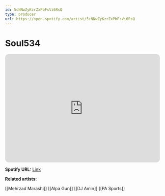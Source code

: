 ```yaml
---
id: 5cNNwZyKzrZxPbFsVi6RsQ
type: producer
url: https://open.spotify.com/artist/5cNNwZyKzrZxPbFsVi6RsQ
---
```

# Soul534

<iframe style="border-radius:12px" src="https://open.spotify.com/embed/artist/5cNNwZyKzrZxPbFsVi6RsQ" width="100%" height="352" frameBorder="0" allowfullscreen="" allow="autoplay; clipboard-write; encrypted-media; fullscreen; picture-in-picture" loading="lazy"></iframe>

**Spotify URL:** [Link](https://open.spotify.com/artist/5cNNwZyKzrZxPbFsVi6RsQ)

**Related artists:**

[[Mehrzad Marashi]]
[[Alpa Gun]]
[[DJ Amin]]
[[PA Sports]]
